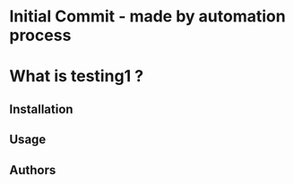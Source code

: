 # Initial Commit - made by automation process
# What is testing1 ?
## Installation
## Usage
## Authors
